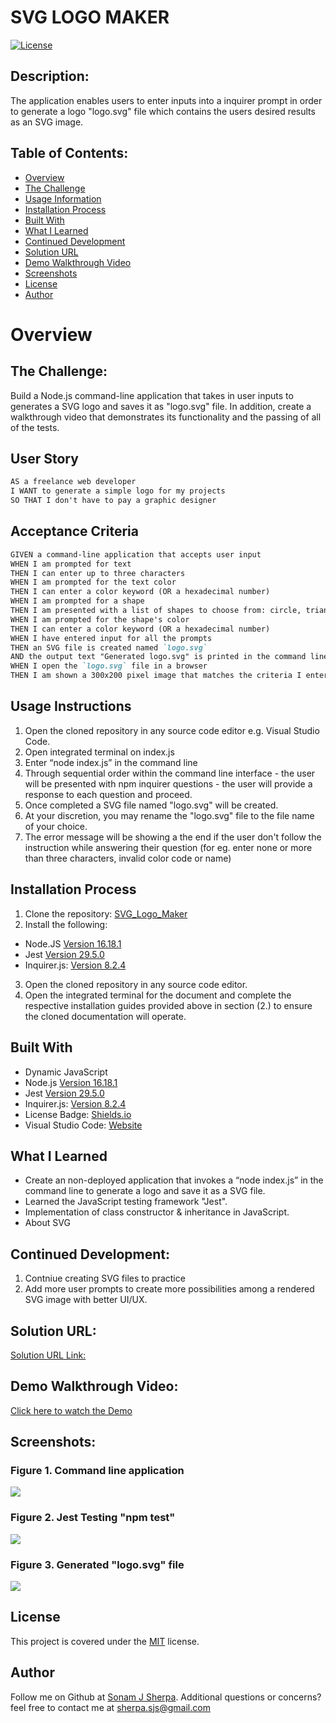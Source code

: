 # SVG LOGO MAKER

 [![License](https://img.shields.io/badge/license-MIT-blue.svg)](https://opensource.org/licenses/MIT)
  
## Description:
The application enables users to enter inputs into a inquirer prompt in order to generate a logo "logo.svg" file which contains the users desired results as an SVG image.

## Table of Contents:
- [Overview](#overview)
- [The Challenge](#the-challenge)
- [Usage Information](#usage-instructions)
- [Installation Process](#installation-process)
- [Built With](#built-with)
- [What I Learned](#what-i-learned)
- [Continued Development](#continued-development)
- [Solution URL](#solution-url)
- [Demo Walkthrough Video](#demo-walkthrough-video)
- [Screenshots](#screenshots)
- [License](#license)
- [Author](#author)

# Overview

## The Challenge:
Build a Node.js command-line application that takes in user inputs to generates a SVG logo and saves it as "logo.svg" file. In addition, create a walkthrough video that demonstrates its functionality and the passing of all of the tests.


## User Story
```md
AS a freelance web developer
I WANT to generate a simple logo for my projects
SO THAT I don't have to pay a graphic designer
```

## Acceptance Criteria
```md
GIVEN a command-line application that accepts user input
WHEN I am prompted for text
THEN I can enter up to three characters
WHEN I am prompted for the text color
THEN I can enter a color keyword (OR a hexadecimal number)
WHEN I am prompted for a shape
THEN I am presented with a list of shapes to choose from: circle, triangle, and square
WHEN I am prompted for the shape's color
THEN I can enter a color keyword (OR a hexadecimal number)
WHEN I have entered input for all the prompts
THEN an SVG file is created named `logo.svg`
AND the output text "Generated logo.svg" is printed in the command line
WHEN I open the `logo.svg` file in a browser
THEN I am shown a 300x200 pixel image that matches the criteria I entered
```

## Usage Instructions
1. Open the cloned repository in any source code editor e.g. Visual Studio Code.
2. Open integrated terminal on index.js
3. Enter “node index.js” in the command line
4. Through sequential order within the command line interface - the user will be presented with npm inquirer questions - the user will provide a response to each question and proceed.
5. Once completed a SVG file named "logo.svg" will be created.
6. At your discretion, you may rename the "logo.svg" file to the file name of your choice.
7. The error message will be showing a the end if the user don't follow the instruction while answering their question
   (for eg. enter none or more than three characters, invalid color code or name)

## Installation Process
1. Clone the repository: [SVG_Logo_Maker](https://github.com/sonam-git/SVG_Logo_Maker)
2. Install the following: 
- Node.JS [Version 16.18.1](https://nodejs.org/en/blog/release/v18.15.0/)
- Jest [Version 29.5.0](https://www.npmjs.com/package/jest)
- Inquirer.js: [Version 8.2.4](https://www.npmjs.com/package/inquirer/v/8.2.4)
3. Open the cloned repository in any source code editor.
4. Open the integrated terminal for the document and complete the respective installation guides provided above in section (2.) to ensure the cloned documentation will operate.

## Built With
- Dynamic JavaScript
- Node.js [Version 16.18.1](https://nodejs.org/en/blog/release/v16.18.1/)
- Jest [Version 29.5.0](https://www.npmjs.com/package/jest)
- Inquirer.js: [Version 8.2.4](https://www.npmjs.com/package/inquirer/v/8.2.4)
- License Badge: [Shields.io](https://shields.io/)
- Visual Studio Code: [Website](https://code.visualstudio.com/)

## What I Learned
- Create an non-deployed application that invokes a “node index.js” in the command line to generate a logo and save it as a SVG file.
- Learned the JavaScript testing framework "Jest".
- Implementation of class constructor & inheritance in JavaScript.
- About SVG 

## Continued Development:
1. Contniue creating SVG files to practice
2. Add more user prompts to create more possibilities among a rendered SVG image with better UI/UX.


## Solution URL:
[Solution URL Link:](https://github.com/sonam-git/SVG_Logo_Maker)

## Demo Walkthrough Video:
[Click here to watch the Demo](https://drive.google.com/file/d/1EURKU_cjDrCwdK1dB9SSe2CVQ0KTIKPe/view)

## Screenshots:
### Figure 1. Command line application
![](https://user-images.githubusercontent.com/89502092/232384639-32b10190-1fe2-46a9-ad4b-23993c8b0237.png) 
### Figure 2. Jest Testing "npm test"
![](https://user-images.githubusercontent.com/89502092/232384450-bef7021b-40b5-4aa8-81df-6760dd8a46e1.png)
### Figure 3. Generated "logo.svg" file
![](https://user-images.githubusercontent.com/89502092/232385651-639f900f-4bfe-4995-b682-a15f84f06a2b.png)

## License
This project is covered under the [MIT](https://opensource.org/licenses/MIT) license.

## Author

Follow me on Github at [Sonam J Sherpa](https://github.com/sonam-git).
Additional questions or concerns? feel free to contact me at sherpa.sjs@gmail.com
